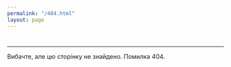 ```yaml
---
permalink: "/404.html"
layout: page
---
```


<h1 class="center">
	<i class="fa fa-exclamation-triangle fa-5x" aria-hidden="true"></i>
</h1>
<hr>
<p class="center">
	Вибачте, але цю сторінку не знайдено. Помилка 404.
</p>
